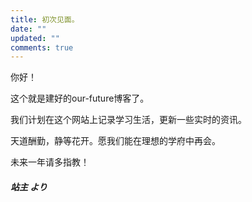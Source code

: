 ```yaml
---
title: 初次见面。
date: ""
updated: ""
comments: true
---
```

你好！

这个就是建好的our-future博客了。

我们计划在这个网站上记录学习生活，更新一些实时的资讯。

天道酬勤，静等花开。愿我们能在理想的学府中再会。

未来一年请多指教！

##### 站主 より